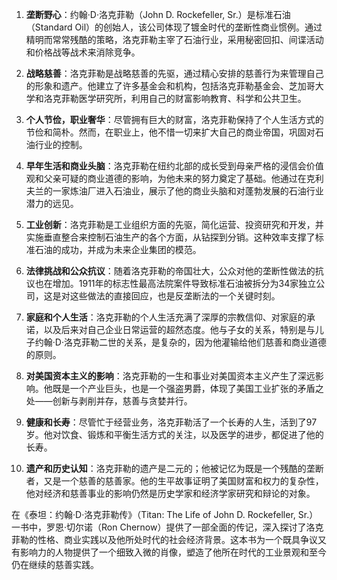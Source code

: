 1. **垄断野心**：约翰·D·洛克菲勒（John D. Rockefeller, Sr.）是标准石油（Standard Oil）的创始人，该公司体现了镀金时代的垄断性商业惯例。通过精明而常常残酷的策略，洛克菲勒主宰了石油行业，采用秘密回扣、间谍活动和价格战等战术来消除竞争。

2. **战略慈善**：洛克菲勒是战略慈善的先驱，通过精心安排的慈善行为来管理自己的形象和遗产。他建立了许多基金会和机构，包括洛克菲勒基金会、芝加哥大学和洛克菲勒医学研究所，利用自己的财富影响教育、科学和公共卫生。

3. **个人节俭，职业奢华**：尽管拥有巨大的财富，洛克菲勒保持了个人生活方式的节俭和简朴。然而，在职业上，他不惜一切来扩大自己的商业帝国，巩固对石油行业的控制。

4. **早年生活和商业头脑**：洛克菲勒在纽约北部的成长受到母亲严格的浸信会价值观和父亲可疑的商业道德的影响，为他未来的努力奠定了基础。他通过在克利夫兰的一家炼油厂进入石油业，展示了他的商业头脑和对蓬勃发展的石油行业潜力的远见。

5. **工业创新**：洛克菲勒是工业组织方面的先驱，简化运营、投资研究和开发，并实施垂直整合来控制石油生产的各个方面，从钻探到分销。这种效率支撑了标准石油的成功，并成为未来企业集团的模范。

6. **法律挑战和公众抗议**：随着洛克菲勒的帝国壮大，公众对他的垄断性做法的抗议也在增加。1911年的标志性最高法院案件导致标准石油被拆分为34家独立公司，这是对这些做法的直接回应，也是反垄断法的一个关键时刻。

7. **家庭和个人生活**：洛克菲勒的个人生活充满了深厚的宗教信仰、对家庭的承诺，以及后来对自己企业日常运营的超然态度。他与子女的关系，特别是与儿子约翰·D·洛克菲勒二世的关系，是复杂的，因为他灌输给他们慈善和商业道德的原则。

8. **对美国资本主义的影响**：洛克菲勒的一生和事业对美国资本主义产生了深远影响。他既是一个产业巨头，也是一个强盗男爵，体现了美国工业扩张的矛盾之处——创新与剥削并存，慈善与贪婪并行。

9. **健康和长寿**：尽管忙于经营业务，洛克菲勒活了一个长寿的人生，活到了97岁。他对饮食、锻炼和平衡生活方式的关注，以及医学的进步，都促进了他的长寿。

10. **遗产和历史认知**：洛克菲勒的遗产是二元的；他被记忆为既是一个残酷的垄断者，又是一个慈善的慈善家。他的生平故事证明了美国财富和权力的复杂性，他对经济和慈善事业的影响仍然是历史学家和经济学家研究和辩论的对象。

在《泰坦：约翰·D·洛克菲勒传》（Titan: The Life of John D. Rockefeller, Sr.）一书中，罗恩·切尔诺（Ron Chernow）提供了一部全面的传记，深入探讨了洛克菲勒的性格、商业实践以及他所处时代的社会经济背景。这本书为一个既具争议又有影响力的人物提供了一个细致入微的肖像，塑造了他所在时代的工业景观和至今仍在继续的慈善实践。